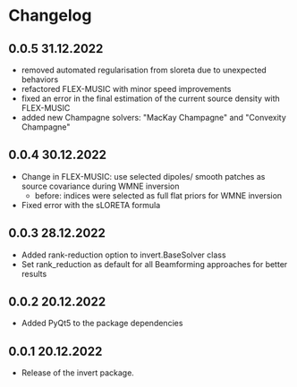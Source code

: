 # Changelog

## 0.0.5 31.12.2022
* removed automated regularisation from sloreta due to unexpected behaviors
* refactored FLEX-MUSIC with minor speed improvements
* fixed an error in the final estimation of the current source density with FLEX-MUSIC
* added new Champagne solvers: "MacKay Champagne" and "Convexity Champagne"

## 0.0.4 30.12.2022
* Change in FLEX-MUSIC: use selected dipoles/ smooth patches as source covariance during WMNE inversion
  * before: indices were selected as full flat priors for WMNE inversion
* Fixed error with the sLORETA formula

## 0.0.3 28.12.2022
* Added rank-reduction option to invert.BaseSolver class
* Set rank_reduction as default for all Beamforming approaches for better results

## 0.0.2 20.12.2022
* Added PyQt5 to the package dependencies

## 0.0.1 20.12.2022
* Release of the invert package.